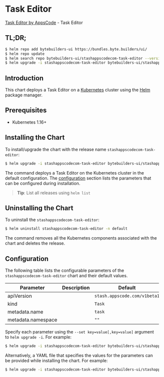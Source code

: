 # Task Editor

[Task Editor by AppsCode](https://byte.builders) - Task Editor

## TL;DR;

```bash
$ helm repo add bytebuilders-ui https://bundles.byte.builders/ui/
$ helm repo update
$ helm search repo bytebuilders-ui/stashappscodecom-task-editor --version=v0.4.7
$ helm upgrade -i stashappscodecom-task-editor bytebuilders-ui/stashappscodecom-task-editor -n default --create-namespace --version=v0.4.7
```

## Introduction

This chart deploys a Task Editor on a [Kubernetes](http://kubernetes.io) cluster using the [Helm](https://helm.sh) package manager.

## Prerequisites

- Kubernetes 1.16+

## Installing the Chart

To install/upgrade the chart with the release name `stashappscodecom-task-editor`:

```bash
$ helm upgrade -i stashappscodecom-task-editor bytebuilders-ui/stashappscodecom-task-editor -n default --create-namespace --version=v0.4.7
```

The command deploys a Task Editor on the Kubernetes cluster in the default configuration. The [configuration](#configuration) section lists the parameters that can be configured during installation.

> **Tip**: List all releases using `helm list`

## Uninstalling the Chart

To uninstall the `stashappscodecom-task-editor`:

```bash
$ helm uninstall stashappscodecom-task-editor -n default
```

The command removes all the Kubernetes components associated with the chart and deletes the release.

## Configuration

The following table lists the configurable parameters of the `stashappscodecom-task-editor` chart and their default values.

|     Parameter      | Description |                 Default                 |
|--------------------|-------------|-----------------------------------------|
| apiVersion         |             | <code>stash.appscode.com/v1beta1</code> |
| kind               |             | <code>Task</code>                       |
| metadata.name      |             | <code>task</code>                       |
| metadata.namespace |             | <code>""</code>                         |


Specify each parameter using the `--set key=value[,key=value]` argument to `helm upgrade -i`. For example:

```bash
$ helm upgrade -i stashappscodecom-task-editor bytebuilders-ui/stashappscodecom-task-editor -n default --create-namespace --version=v0.4.7 --set apiVersion=stash.appscode.com/v1beta1
```

Alternatively, a YAML file that specifies the values for the parameters can be provided while
installing the chart. For example:

```bash
$ helm upgrade -i stashappscodecom-task-editor bytebuilders-ui/stashappscodecom-task-editor -n default --create-namespace --version=v0.4.7 --values values.yaml
```
